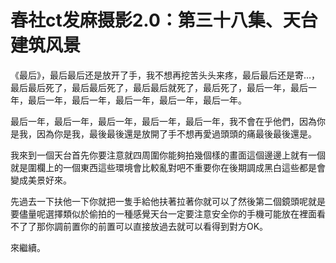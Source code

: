 # 春社ct发麻摄影2.0：第三十八集、天台建筑风景

《最后》，最后最后还是放开了手，我不想再挖苦头头来疼，最后最后还是寄…，最后最后死了，最后最后死了，最后最后就死了，最后死了，最后一年，最后一年，最后一年，最后一年，最后一年，最后一年，最后一年。

最后一年，最后一年，最后一年，最后一年，最后一年，我不會在乎他們，因為你是我，因為你是我，最後最後還是放開了手不想再愛過頭頭的痛最後最後還是。

我來到一個天台首先你要注意就四周圍你能夠拍幾個樣的畫面這個邊邊上就有一個就是圍欄上的一個東西這些環境會比較亂對吧不重要你在後期調成黑白這些都是會變成美景好來。

先過去一下扶他一下你就把一隻手給他扶著拉著你就可以了然後第二個鏡頭呢就是要儘量呢選擇類似於偷拍的一種感覺天台一定要注意安全你的手機可能放在裡面看不了了那你調前置你的前置可以直接放過去就可以看得到對方OK。

來繼續。